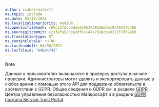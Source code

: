 ```yaml
---
author: isabelleatmsft
ms.topic: include
ms.date: 03/15/2021
ms.localizationpriority: medium
ms.openlocfilehash: c99c12f2ccbda5eb953438d36d65c9af0357638d
ms.sourcegitcommit: c21fefa5c3c62df14147e7918cb43327f7d72e69
ms.translationtype: MT
ms.contentlocale: ru-RU
ms.lasthandoff: 04/06/2022
ms.locfileid: "64684741"
---
```

<!-- markdownlint-disable MD041-->

>[!NOTE]
>Данные о пользователях включаются в проверку доступа в начале проверки. Администраторы могут удалять и экспортировать данные в любое время с помощью этого API для поддержки обязательств в соответствии с GDPR. Общие сведения о GDPR см. в разделе [GDPR](https://www.microsoft.com/trust-center/privacy/gdpr-overview) Центра управления безопасностью Майкрософт и в разделе [GDPR портала Service Trust Portal](https://servicetrust.microsoft.com/ViewPage/GDPRGetStarted).
